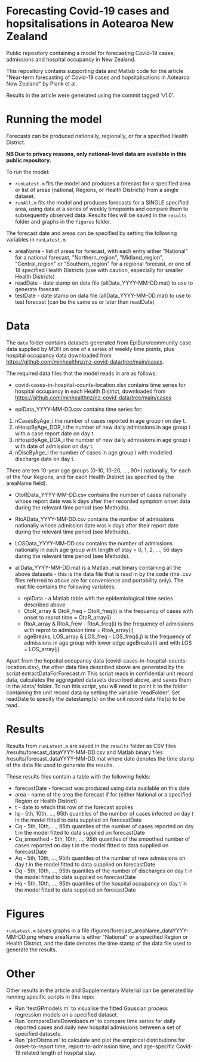 # Forecasting Covid-19 cases and hopsitalisations in Aotearoa New Zealand

Public repository containing a model for forecasting Covid-19 cases, admissions and hospital occupancy in New Zealand. 

This repository contains supporting data and Matlab code for the article "Near-term forecasting of Covid-19 cases and hopsitalisations in Aotearoa New Zealand" by Plank et al. 

Results in the article were generated using the commit tagged 'v1.0'.




# Running the model

Forecasts can be produced nationally, regionally, or for a specified Health District.

**NB Due to privacy reasons, only national-level data are available in this public repository.**

To run the model:
* `runLatest.m` fits the model and produces a forecast for a specified area or list of areas (national, Regions, or Health Districts) from a single dataset. 
* `runAll.m` fits the model and produces forecasts for a SINGLE specified area, using data at a series of weekly timepoints and compare them to subsequently observed data. 
Results files will be saved in the `results` folder and graphs in the `figures` folder.

The forecast date and areas can be specified by setting the following variables in `runLatest.m`:
* areaName - list of areas for forecast, with each entry either "National" for a national forecast, "Northern_region", "Midland_region", "Central_region" or "Southern_region" for a regional forecast, or one of 18 specified Health Districts (use with caution, especially for smaller Health Districts)
* readDate - date stamp on data file (allData_YYYY-MM-DD.mat) to use to generate forecast
* testDate - date stamp on data file (allData_YYYY-MM-DD.mat) to use to test forecast (can be the same as or later than readDate)


# Data

The `data` folder contains datasets generated from EpiSurv/community case data supplied by MOH on one of a series of weekly time points, plus hospital occupancy data downloaded from https://github.com/minhealthnz/nz-covid-data/tree/main/cases.

The required data files that the model reads in are as follows:

* covid-cases-in-hospital-counts-location.xlsx contains time series for hospital occupancy in each Health District, downloaded from https://github.com/minhealthnz/nz-covid-data/tree/main/cases

* epiData_YYYY-MM-DD.csv contains time series for:
1. nCasesByAge_i     the number of cases reported in age group i on day t. 
2. nHospByAge_DOR_i  the number of new daily admissions in age group i with a case report date on day t. 
3. nHospByAge_DOA_i  the number of new daily admissions in age group i with date of admission on day t.
4. nDiscByAge_i      the number of cases in age group i with modelled discharge date on day t.
   
There are ten 10-year age groups (0-10, 10-20, ..., 90+) nationally, for each of the four Regions, and for each Health District (as specified by the areaName field).

* OtoRData_YYYY-MM-DD.csv contains the number of cases nationally whose report date was k days after their recorded symptom onset data during the relevant time period (see Methods).

* RtoAData_YYYY-MM-DD.csv contains the number of admissions nationally whose admission date was k days after their report date during the relevant time period (see Methods).

* LOSData_YYYY-MM-DD.csv contains the number of admissions nationally in each age group with length of stay = 0, 1, 2, ..., 56 days during the relevant time period (see Methods).

* allData_YYYY-MM-DD.mat is a Matlab .mat binary containing all the above datasets - this is the data file that is read in by the code (the .csv files referred to above are for convenience and portability only). The .mat file contains the following variables:
  - epiData - a Matlab table with the epidemiological time series described above
  - OtoR_array & OtoR_freq - OtoR_freq(i) is the frequency of cases with onset to reprot time = OtoR_array(i)
  - RtoA_array & RtoA_frew - RtoA_freq(i) is the frequency of admissions with reprot to admission time = RtoA_array(i)
  - ageBreaks, LOS_array & LOS_freq - LOS_freq(i,j) is the frequency of admissions in age group with lower edge ageBreaks(i) and with LOS = LOS_array(j)


Apart from the hopsital occupancy data (covid-cases-in-hospital-counts-location.xlsx), the other data files described above are generated by the script extractDataForForecast.m
This script reads in confidential unit record data, calculates the aggregated datasets described above, and saves them in the /data/ folder.
To run this script, you will need to point it to the folder containing the unit record data by setting the variable 'readFolder'.
Set readDate to specify the datestamp(s) on the unit record data file(s) to be read.


# Results

Results from `runLatest.m` are saved in the `results` folder as CSV files /results/forecast_dataYYYY-MM-DD.csv and Matlab binary files /results/forecast_dataYYYY-MM-DD.mat
where date denotes the time stamp of the data file used to generate the results. 

These results files contain a table with the following fields:
  - forecastDate - forecast was produced using data available on this date
  - area         - name of the area the forecast if for (either National or a specified Region or Health District)
  - t            - date to which this row of the forecast applies 
  - Iq - 5th, 10th, ..., 95th quantiles of the number of cases infected on day t in the model fitted to data supplied on forecastDate
  - Cq - 5th, 10th, ..., 95th quantiles of the number of cases reported on day t in the model fitted to data supplied on forecastDate
  - Cq_smoothed - 5th, 10th, ..., 95th quantiles of the smoothed number of cases reported on day t in the model fitted to data supplied on forecastDate
  - Aq - 5th, 10th, ..., 95th quantiles of the number of new admissions on day t in the model fitted to data supplied on forecastDate
  - Dq - 5th, 10th, ..., 95th quantiles of the number of discharges on day t in the model fitted to data supplied on forecastDate
  - Hq - 5th, 10th, ..., 95th quantiles of the hospital occupancy on day t in the model fitted to data supplied on forecastDate

# Figures

`runLatest.m` saves graphs in a file /figures/forecast_areaName_dataYYYY-MM-DD.png
where areaName is either "National" or a specified Region or Health District, and the date denotes the time stamp of the data file used to generate the results. 

# Other 

Other results in the article and Supplementary Material can be generated by running specific scripts in this repo:
- Run 'testGPmodels.m' to visualise the fitted Gaussian process regression models on a specified dataset.
- Run 'compareDataDownloads.m' to compare time series for daily reported cases and daily new hospital admissions between a set of specified datasets.
- Run 'plotDistns.m' to calculate and plot the empirical distributions for onset-to-report time, report-to-admission time, and age-specific Covid-19 related length of hospital stay. 
  

